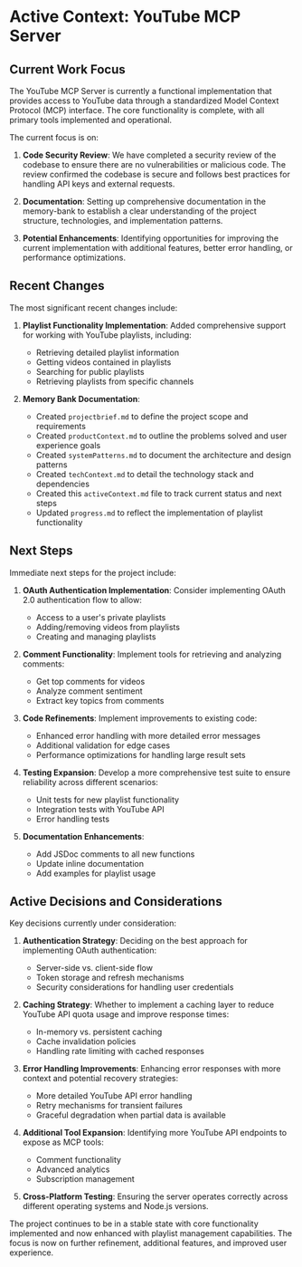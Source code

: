 # Active Context: YouTube MCP Server

## Current Work Focus

The YouTube MCP Server is currently a functional implementation that provides access to YouTube data through a standardized Model Context Protocol (MCP) interface. The core functionality is complete, with all primary tools implemented and operational.

The current focus is on:

1. **Code Security Review**: We have completed a security review of the codebase to ensure there are no vulnerabilities or malicious code. The review confirmed the codebase is secure and follows best practices for handling API keys and external requests.

2. **Documentation**: Setting up comprehensive documentation in the memory-bank to establish a clear understanding of the project structure, technologies, and implementation patterns.

3. **Potential Enhancements**: Identifying opportunities for improving the current implementation with additional features, better error handling, or performance optimizations.

## Recent Changes

The most significant recent changes include:

1. **Playlist Functionality Implementation**: Added comprehensive support for working with YouTube playlists, including:
   - Retrieving detailed playlist information
   - Getting videos contained in playlists
   - Searching for public playlists
   - Retrieving playlists from specific channels

2. **Memory Bank Documentation**:
   - Created `projectbrief.md` to define the project scope and requirements
   - Created `productContext.md` to outline the problems solved and user experience goals
   - Created `systemPatterns.md` to document the architecture and design patterns
   - Created `techContext.md` to detail the technology stack and dependencies
   - Created this `activeContext.md` file to track current status and next steps
   - Updated `progress.md` to reflect the implementation of playlist functionality

## Next Steps

Immediate next steps for the project include:

1. **OAuth Authentication Implementation**: Consider implementing OAuth 2.0 authentication flow to allow:
   - Access to a user's private playlists
   - Adding/removing videos from playlists
   - Creating and managing playlists

2. **Comment Functionality**: Implement tools for retrieving and analyzing comments:
   - Get top comments for videos
   - Analyze comment sentiment
   - Extract key topics from comments

3. **Code Refinements**: Implement improvements to existing code:
   - Enhanced error handling with more detailed error messages
   - Additional validation for edge cases
   - Performance optimizations for handling large result sets

4. **Testing Expansion**: Develop a more comprehensive test suite to ensure reliability across different scenarios:
   - Unit tests for new playlist functionality
   - Integration tests with YouTube API
   - Error handling tests

5. **Documentation Enhancements**: 
   - Add JSDoc comments to all new functions
   - Update inline documentation
   - Add examples for playlist usage

## Active Decisions and Considerations

Key decisions currently under consideration:

1. **Authentication Strategy**: Deciding on the best approach for implementing OAuth authentication:
   - Server-side vs. client-side flow
   - Token storage and refresh mechanisms
   - Security considerations for handling user credentials

2. **Caching Strategy**: Whether to implement a caching layer to reduce YouTube API quota usage and improve response times:
   - In-memory vs. persistent caching
   - Cache invalidation policies
   - Handling rate limiting with cached responses

3. **Error Handling Improvements**: Enhancing error responses with more context and potential recovery strategies:
   - More detailed YouTube API error handling
   - Retry mechanisms for transient failures
   - Graceful degradation when partial data is available

4. **Additional Tool Expansion**: Identifying more YouTube API endpoints to expose as MCP tools:
   - Comment functionality
   - Advanced analytics
   - Subscription management

5. **Cross-Platform Testing**: Ensuring the server operates correctly across different operating systems and Node.js versions.

The project continues to be in a stable state with core functionality implemented and now enhanced with playlist management capabilities. The focus is now on further refinement, additional features, and improved user experience.

